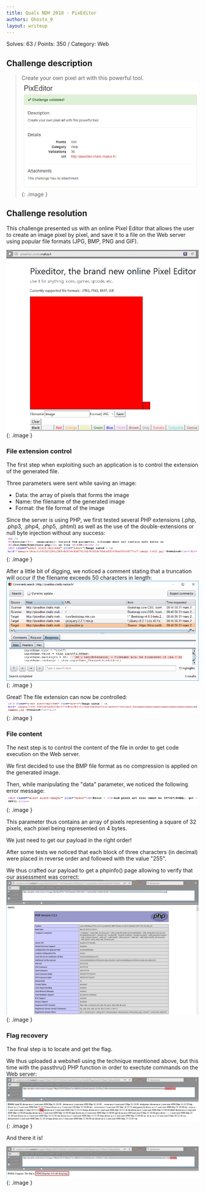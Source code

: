 ```yaml
---
title: Quals NDH 2018 - PixEditor
authors: Ghostx_0
layout: writeup
---
```

Solves: 63 / Points: 350 / Category: Web

## Challenge description
> Create your own pixel art with this powerful tool.
![Challenge description](/assets/ndh18-pixeditor-challenge_description.png){: .image }

## Challenge resolution
This challenge presented us with an online Pixel Editor that allows the user to create an image pixel by pixel, and save it to a file on the Web server using popular file formats (JPG, BMP, PNG and GIF).

![PixEditor interface](/assets/ndh18-pixeditor-pixeditor_interface.png){: .image }

### File extension control
The first step when exploiting such an application is to control the extension of the generated file.

Three parameters were sent while saving an image:
* Data: the array of pixels that forms the image
* Name: the filename of the generated image
* Format: the file format of the image

Since the server is using PHP, we first tested several PHP extensions (.php, .php3, .php4, .php5, .phtml) as well as the use of the double-extensions or null byte injection without any success:
![null byte error](/assets/ndh18-pixeditor-nullbyte_error.png){: .image }

After a little bit of digging, we noticed a comment stating that a truncation will occur if the filename exceeds 50 characters in length:
![Comments search](/assets/ndh18-pixeditor-comments_search.png){: .image }

Great! The file extension can now be controlled:
![File extension control](/assets/ndh18-pixeditor-file_extension_control.png){: .image }

### File content
The next step is to control the content of the file in order to get code execution on the Web server.

We first decided to use the BMP file format as no compression is applied on the generated image.

Then, while manipulating the "data" parameter, we noticed the following error message:
![Data array error](/assets/ndh18-pixeditor-data_array_error.png){: .image }

This parameter thus contains an array of pixels representing a square of 32 pixels, each pixel being represented on 4 bytes.

We just need to get our payload in the right order!

After some tests we noticed that each block of three characters (in decimal) were placed in reverse order and followed with the value "255".

We thus crafted our payload to get a phpinfo() page allowing to verify that our assessment was correct:
![Phpinfo](/assets/ndh18-pixeditor-phpinfo.png){: .image }

### Flag recovery
The final step is to locate and get the flag.

We thus uploaded a webshell using the technique mentioned above, but this time with the passthru() PHP function in order to exectute commands on the Web server:
![Command execution](/assets/ndh18-pixeditor-command_execution.png){: .image }

And there it is!

![Flag](/assets/ndh18-pixeditor-flag.png){: .image }
